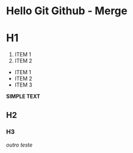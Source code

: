 
# Hello Git Github - Merge


# H1

1. ITEM 1
2. ITEM 2

* ITEM 1
* ITEM 2
* ITEM 3

__SIMPLE TEXT__

## H2

### H3
_outro teste_
